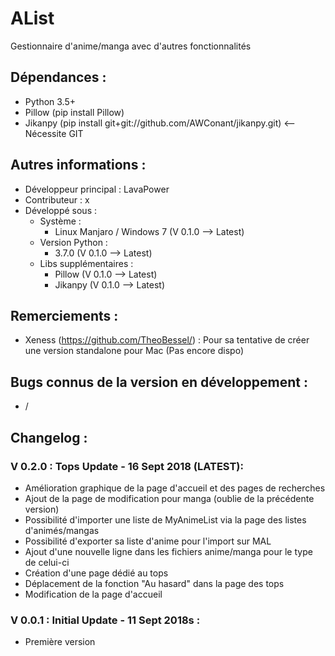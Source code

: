 # AList
Gestionnaire d'anime/manga avec d'autres fonctionnalités

## Dépendances :
- Python 3.5+
- Pillow (pip install Pillow)
- Jikanpy (pip install git+git://github.com/AWConant/jikanpy.git) <-- Nécessite GIT

## Autres informations :
- Développeur principal : LavaPower
- Contributeur : x
- Développé sous :
  - Système :
    - Linux Manjaro / Windows 7 (V 0.1.0 --> Latest)
  - Version Python :
    - 3.7.0 (V 0.1.0 --> Latest)
  - Libs supplémentaires :
    - Pillow (V 0.1.0 --> Latest)
    - Jikanpy (V 0.1.0 --> Latest)

## Remerciements :
- Xeness (https://github.com/TheoBessel/) : Pour sa tentative de créer une version standalone pour Mac (Pas encore dispo)

## Bugs connus de la version en développement :
- /

## Changelog : 

### V 0.2.0 : Tops Update - 16 Sept 2018 (LATEST):
- Amélioration graphique de la page d'accueil et des pages de recherches
- Ajout de la page de modification pour manga (oublie de la précédente version)
- Possibilité d'importer une liste de MyAnimeList via la page des listes d'animés/mangas
- Possibilité d'exporter sa liste d'anime pour l'import sur MAL
- Ajout d'une nouvelle ligne dans les fichiers anime/manga pour le type de celui-ci
- Création d'une page dédié au tops
- Déplacement de la fonction "Au hasard" dans la page des tops
- Modification de la page d'accueil

### V 0.0.1 : Initial Update - 11 Sept 2018s :
- Première version
